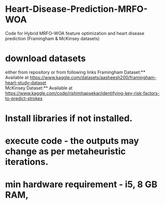 # Heart-Disease-Prediction-MRFO-WOA
Code for Hybrid MRFO–WOA feature optimization and heart disease prediction (Framingham &amp; McKinsey datasets)
# download datasets
either from repository or from following links
Framingham Dataset:** Available at https://www.kaggle.com/datasets/aasheesh200/framingham-heart-study-dataset  
McKinsey Dataset:** Available at https://www.kaggle.com/code/rishimhapsekar/identifying-key-risk-factors-to-predict-strokes  
# Install libraries if not installed.
# execute code - the outputs may change as per metaheuristic iterations.
# min hardware requirement - i5, 8 GB RAM,
